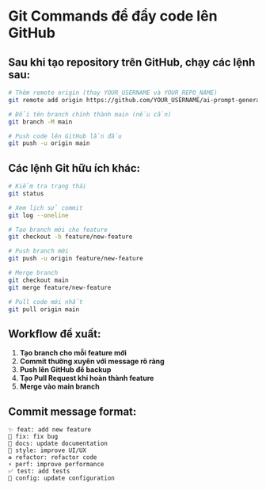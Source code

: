 # Git Commands để đẩy code lên GitHub

## Sau khi tạo repository trên GitHub, chạy các lệnh sau:

```bash
# Thêm remote origin (thay YOUR_USERNAME và YOUR_REPO_NAME)
git remote add origin https://github.com/YOUR_USERNAME/ai-prompt-generator-for-teachers.git

# Đổi tên branch chính thành main (nếu cần)
git branch -M main

# Push code lên GitHub lần đầu
git push -u origin main
```

## Các lệnh Git hữu ích khác:

```bash
# Kiểm tra trạng thái
git status

# Xem lịch sử commit
git log --oneline

# Tạo branch mới cho feature
git checkout -b feature/new-feature

# Push branch mới
git push -u origin feature/new-feature

# Merge branch
git checkout main
git merge feature/new-feature

# Pull code mới nhất
git pull origin main
```

## Workflow đề xuất:

1. **Tạo branch cho mỗi feature mới**
2. **Commit thường xuyên với message rõ ràng**
3. **Push lên GitHub để backup**
4. **Tạo Pull Request khi hoàn thành feature**
5. **Merge vào main branch**

## Commit message format:

```
✨ feat: add new feature
🐛 fix: fix bug
📝 docs: update documentation
🎨 style: improve UI/UX
♻️ refactor: refactor code
⚡ perf: improve performance
✅ test: add tests
🔧 config: update configuration
```